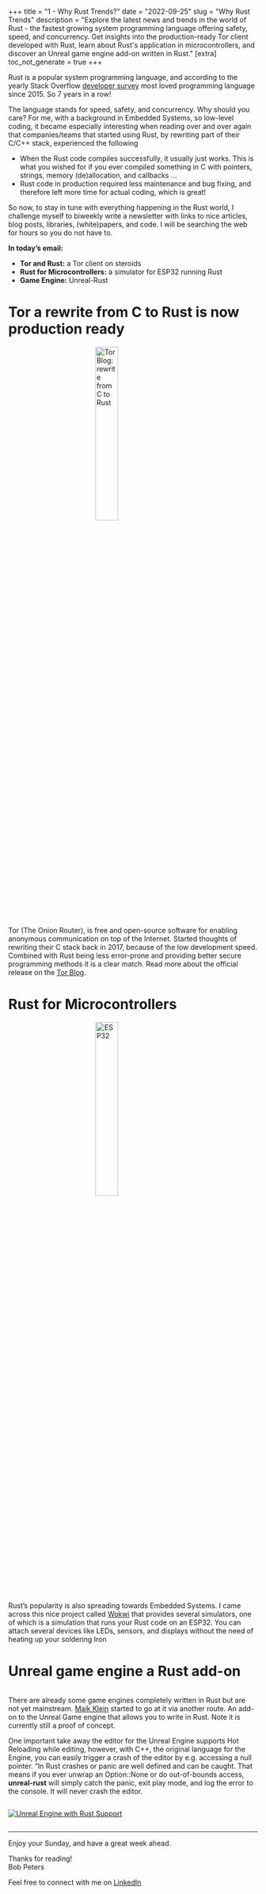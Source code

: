 +++
title = "1 - Why Rust Trends?"
date = "2022-09-25"
slug = "Why Rust Trends"
description = "Explore the latest news and trends in the world of Rust - the fastest growing system programming language offering safety, speed, and concurrency. Get insights into the production-ready Tor client developed with Rust, learn about Rust's application in microcontrollers, and discover an Unreal game engine add-on written in Rust."
[extra]
toc_not_generate = true
+++

Rust is a popular system programming language, and according to the yearly Stack Overflow <a href="https://survey.stackoverflow.co/2022/#section-most-loved-dreaded-and-wanted-programming-scripting-and-markup-languages" target="_blank">developer survey</a> most loved programming language since 2015. So 7 years in a row!

The language stands for speed, safety, and concurrency. Why should you care? For me, with a background in Embedded Systems, so low-level coding, it became especially interesting when reading over and over again that companies/teams that started using Rust, by rewriting part of their C/C++ stack, experienced the following

- When the Rust code compiles successfully, it usually just works. This is what you wished for if you ever compiled something in C with pointers, strings, memory (de)allocation, and callbacks …
- Rust code in production required less maintenance and bug fixing, and therefore left more time for actual coding, which is great!

So now, to stay in tune with everything happening in the Rust world, I challenge myself to biweekly write a newsletter with links to nice articles, blog posts, libraries, (white)papers, and code. I will be searching the web for hours so you do not have to.

__In today’s email:__

- __Tor and Rust:__ a Tor client on steroids
- __Rust for Microcontrollers:__ a simulator for ESP32 running Rust
- __Game Engine:__ Unreal-Rust 

# Tor a rewrite from C to Rust is now production ready
<a href="https://blog.torproject.org/arti_100_released/" target="_blank"><img src="../1/logo_tor.webp" alt="Tor Blog: rewrite from C to Rust" style="display: block; margin-left: auto; margin-right: auto; width: 30%"></a>
Tor (The Onion Router), is free and open-source software for enabling anonymous communication on top of the Internet. Started thoughts of rewriting their C stack back in 2017, because of the low development speed. Combined with Rust being less error-prone and providing better secure programming methods it is a clear match. Read more about the official release on the <a href="https://blog.torproject.org/arti_100_released/" target="_blank">Tor Blog</a>.

# Rust for Microcontrollers
<a href="https://wokwi.com/projects/new/rust-esp32" target="_blank"><img src="../1/ESP32.webp" alt="ESP32" style="display: block; margin-left: auto; margin-right: auto; width: 30%"></a>
Rust’s popularity is also spreading towards Embedded Systems. I came across this nice project called <a href="https://wokwi.com/projects/new/rust-esp32" target="_blank">Wokwi</a> that provides several simulators, one of which is a simulation that runs your Rust code on an ESP32. You can attach several devices like LEDs, sensors, and displays without the need of heating up your soldering Iron 

# Unreal game engine a Rust add-on 
<div class="row">
  <div class="column">
    <p>There are already some game engines completely written in Rust but are not yet mainstream. <a href="https://maikklein.github.io/unreal-rust-1/" target="_blank">Maik Klein</a> started to go at it via another route. An add-on to the Unreal Game engine that allows you to write in Rust. Note it is currently still a proof of concept.

One important take away the editor for the Unreal Engine supports Hot Reloading while editing, however, with C++, the original language for the Engine, you can easily trigger a crash of the editor by e.g. accessing a null pointer. “In Rust crashes or panic are well defined and can be caught. That means if you ever unwrap an Option::None or do out-of-bounds access, __unreal-rust__ will simply catch the panic, exit play mode, and log the error to the console. It will never crash the editor.</p>
  </div>
  <div class="column">
    <p>
    <a href="https://maikklein.github.io/unreal-rust-1/" target="_blank"><img src="../1/unreal-rust.webp" alt="Unreal Engine with Rust Support" style="display: block; margin-left: auto; margin-right: auto;"></a>
    </p>
  </div>
</div>

___
Enjoy your Sunday, and have a great week ahead.

Thanks for reading!<br>
Bob Peters

Feel free to connect with me on <a href="https://www.linkedin.com/in/bjhpeters/" target="_blank">LinkedIn</a>